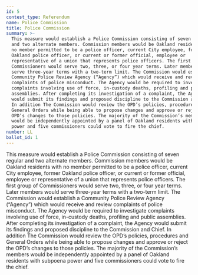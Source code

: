 ```yaml
---
id: 5
contest_type: Referendum
name: Police Commission
title: Police Commission
summary: >-
  This measure would establish a Police Commission consisting of seven regular
  and two alternate members. Commission members would be Oakland residents with
  no member permitted to be a police officer, current City employee, former
  Oakland police officer, or current or former official, employee or
  representative of a union that represents police officers. The first group of
  Commissioners would serve two, three, or four year terms. Later members would
  serve three-year terms with a two-term limit. The Commission would establish a
  Community Police Review Agency (“Agency”) which would receive and review
  complaints of police misconduct. The Agency would be required to investigate
  complaints involving use of force, in-custody deaths, profiling and public
  assemblies. After completing its investigation of a complaint, the Agency
  would submit its findings and proposed discipline to the Commission and Chief.
  In addition The Commission would review the OPD’s policies, procedures and
  General Orders while being able to propose changes and approve or reject the
  OPD’s changes to those policies. The majority of the Commission’s members
  would be independently appointed by a panel of Oakland residents with subpoena
  power and five commissioners could vote to fire the chief.
number: LL
ballot_id: 1
---
```

This measure would establish a Police Commission consisting of seven regular and two alternate members. Commission members would be Oakland residents with no member permitted to be a police officer, current City employee, former Oakland police officer, or current or former official, employee or representative of a union that represents police officers. The first group of Commissioners would serve two, three, or four year terms. Later members would serve three-year terms with a two-term limit. The Commission would establish a Community Police Review Agency (“Agency”) which would receive and review complaints of police misconduct. The Agency would be required to investigate complaints involving use of force, in-custody deaths, profiling and public assemblies. After completing its investigation of a complaint, the Agency would submit its findings and proposed discipline to the Commission and Chief. In addition The Commission would review the OPD’s policies, procedures and General Orders while being able to propose changes and approve or reject the OPD’s changes to those policies. The majority of the Commission’s members would be independently appointed by a panel of Oakland residents with subpoena power and five commissioners could vote to fire the chief.